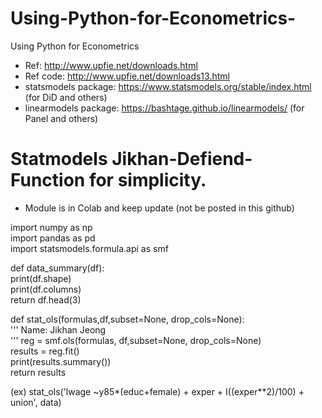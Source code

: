 # Using-Python-for-Econometrics-
Using Python for Econometrics

* Ref: http://www.upfie.net/downloads.html  
* Ref code: http://www.upfie.net/downloads13.html  
* statsmodels package: https://www.statsmodels.org/stable/index.html (for DiD and others)  
* linearmodels package: https://bashtage.github.io/linearmodels/ (for Panel and others)  

# Statmodels Jikhan-Defiend-Function for simplicity.
* Module is in Colab and keep update (not be posted in this github)  

import numpy as np  
import pandas as pd  
import statsmodels.formula.api as smf  

def data_summary(df):  
    print(df.shape)  
    print(df.columns)  
    return df.head(3)  

def stat_ols(formulas,df,subset=None, drop_cols=None):  
     '''
     Name: Jikhan Jeong  
     '''
     reg = smf.ols(formulas, df,subset=None, drop_cols=None)  
     results = reg.fit()  
     print(results.summary())  
     return results  

(ex) stat_ols('lwage ~y85*(educ+female) + exper + I((exper**2)/100) + union', data)    
